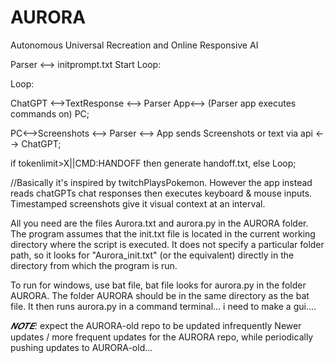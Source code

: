 # AURORA
Autonomous Universal Recreation and Online Responsive AI

Parser <--> initprompt.txt Start Loop:

Loop:

ChatGPT <-->TextResponse <--> Parser App<--> (Parser app executes commands on) PC;

PC<-->Screenshots <--> Parser <--> App sends Screenshots or text via api <--> ChatGPT;


if tokenlimit>X||CMD:HANDOFF then generate handoff.txt, else Loop;

//Basically it's inspired by twitchPlaysPokemon. However the app instead reads chatGPTs chat responses then executes keyboard & mouse inputs. Timestamped screenshots give it visual context at an interval.


All you need are the files Aurora.txt and aurora.py in the AURORA folder. 
The program assumes that the init.txt file is located in the current working directory where the script is executed. It does not specify a particular folder path, so it looks for "Aurora_init.txt" (or the equivalent) directly in the directory from which the program is run.

To run for windows, use bat file, bat file looks for aurora.py in the folder AURORA. The folder AURORA should be in the same directory as the bat file. It then runs aurora.py in a command terminal...
i need to make a gui....

*𝑵𝑶𝑻𝑬:* expect the AURORA-old repo to be updated infrequently
Newer updates / more frequent updates for the AURORA repo, while periodically pushing updates to AURORA-old...
